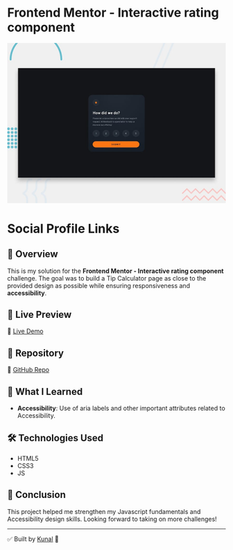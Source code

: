 # Frontend Mentor - Interactive rating component

![Design preview for the Interactive rating component coding challenge](./design/desktop-preview.jpg)

# Social Profile Links

## 🌟 Overview
This is my solution for the **Frontend Mentor - Interactive rating component** challenge. The goal was to build a Tip Calculator page as close to the provided design as possible while ensuring responsiveness and **accessibility**.

## 🚀 Live Preview
🔗 [Live Demo](https://kunal90803.github.io/Frontend_mentor_project/interactive-rating-component-main/)

## 📂 Repository
🔗 [GitHub Repo](https://github.com/kunal90803/Frontend_mentor_project/tree/main/interactive-rating-component-main)

## 🎯 What I Learned
- **Accessibility**: Use of aria labels and other important attributes related to Accessibility.


## 🛠 Technologies Used
- HTML5
- CSS3
- JS





## 🎉 Conclusion
This project helped me strengthen my Javascript fundamentals and Accessibility design skills. Looking forward to taking on more challenges!

---
✅ Built by [Kunal](https://github.com/kunal90803) 🚀